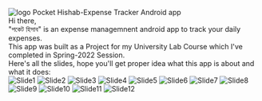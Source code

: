 
![logo](https://user-images.githubusercontent.com/76777358/230794239-3e4c4083-e717-4393-9e2b-01e24b53dbda.png)
Pocket Hishab-Expense Tracker Android app </br>
Hi there, </br>
"পকেট হিসাব" is an expense managemnent android app to track your daily expenses.</br>
This app was built as a Project for my University Lab Course which I've completed in Spring-2022 Session.</br>
Here's all the slides, hope you'll get proper idea what this app is about and what it does:</br>
![Slide1](https://user-images.githubusercontent.com/76777358/228824424-37e1258b-0b3c-4423-991d-2b68e858b211.PNG)
![Slide2](https://user-images.githubusercontent.com/76777358/228824459-f885013a-43d5-4161-8bb5-0c26adb016ea.PNG)
![Slide3](https://user-images.githubusercontent.com/76777358/228824517-c7636e33-b7ce-417a-b1ca-39ac88fbc72f.PNG)
![Slide4](https://user-images.githubusercontent.com/76777358/228824529-3de40912-e36d-48d9-b6b7-21e2119866bf.PNG)
![Slide5](https://user-images.githubusercontent.com/76777358/228824534-4d2b7349-3728-481d-9bd8-fa8387b0f582.PNG)
![Slide6](https://user-images.githubusercontent.com/76777358/228824535-f682ef8b-caf8-428f-98e6-037a2556ce08.PNG)
![Slide7](https://user-images.githubusercontent.com/76777358/228824538-c00efb6d-0410-4498-a258-c545d6999e44.PNG)
![Slide8](https://user-images.githubusercontent.com/76777358/228824542-2e55316d-b8c2-4892-a768-38d6cf7b1e6b.PNG)
![Slide9](https://user-images.githubusercontent.com/76777358/230787135-ce68a4b2-7ef2-4dcb-ae7c-1be7c59fa299.PNG)
![Slide10](https://user-images.githubusercontent.com/76777358/228824549-dd2dc01d-0098-452c-9745-4218bab87a9b.PNG)
![Slide11](https://user-images.githubusercontent.com/76777358/228824555-59993d88-d60b-49ab-8ccc-57378d07143a.PNG)
![Slide12](https://user-images.githubusercontent.com/76777358/228824558-f95581bf-9cde-4213-8ce0-656774abf220.PNG)
